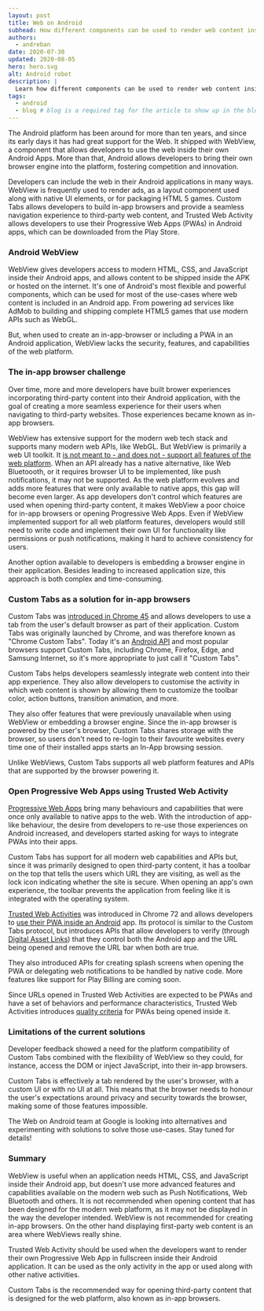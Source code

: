 ```yaml
---
layout: post
title: Web on Android
subhead: How different components can be used to render web content inside Android apps.
authors:
  - andreban
date: 2020-07-30
updated: 2020-08-05
hero: hero.svg
alt: Android robot
description: |
  Learn how different components can be used to render web content inside Android apps.
tags:
  - android
  - blog # blog is a required tag for the article to show up in the blog.
---
```



The Android platform has been around for more than ten years, and since its early days it has had
great support for the Web. It shipped with WebView, a component that allows developers to use the
web inside their own Android Apps. More than that, Android allows developers to bring their own
browser engine into the platform, fostering competition and innovation.

Developers can include the web in their Android applications in many ways. WebView is frequently
used to render ads, as a layout component used along with native UI elements, or for packaging HTML 5
games. Custom Tabs allows developers to build in-app browsers and provide a seamless navigation
experience to third-party web content, and Trusted Web Activity allows developers to use their
Progressive Web Apps (PWAs) in Android apps, which can be downloaded from the Play Store.

### Android WebView

WebView gives developers access to modern HTML, CSS, and JavaScript inside their Android apps, and
allows content to be shipped inside the APK or hosted on the internet. It's one of Android's most
flexible and powerful components, which can be used for most of the use-cases where web content is
included in an Android app. From powering ad services like AdMob to building and shipping complete
HTML5 games that use modern APIs such as WebGL.

But, when used to create an in-app-browser or including a PWA in an Android application, WebView
lacks the security, features, and capabilities of the web platform.

### The in-app browser challenge

Over time, more and more developers have built brower experiences 
incorporating third-party content into their Android application, with the goal
of creating a more seamless experience for their users when navigating to
third-party websites. Those experiences became known
as in-app browsers.

WebView has extensive support for the modern web tech stack and supports many modern web APIs, like
WebGL. But WebView is primarily a web UI toolkit. It
[is not meant to - and does not - support all features of the web platform][1]. When an API already
has a native alternative, like Web Bluetoooth, or it requires browser UI to be implemented, like
push notifications, it may not be supported. As the web platform evolves and adds more features
that were only available to native apps, this gap will become even larger. As app developers don't
control which features are used when opening third-party content, it makes WebView a poor choice
for in-app browsers or opening Progressive Web Apps. Even if WebView implemented support for all
web platform features, developers would still need to write code and implement their own UI for
functionality like permissions or push notifications, making it hard to achieve consistency for
users. 

Another option available to developers is embedding a browser engine in their application. Besides
leading to increased application size, this approach is both complex and time-consuming.

### Custom Tabs as a solution for in-app browsers

Custom Tabs was [introduced in Chrome 45][2] and allows developers to use a tab from the user's
default browser as part of their application. Custom Tabs was originally launched by Chrome, and
was therefore known as "Chrome Custom Tabs". Today it's an [Android API][3] and most popular
browsers support Custom Tabs, including Chrome, Firefox, Edge, and Samsung Internet, so it's more
appropriate to just call it "Custom Tabs".

Custom Tabs helps developers seamlessly integrate web content into their app experience. They also
allow developers to customise the activity in which web content is shown by allowing them to
customize the toolbar color, action buttons, transition animation, and more.

They also offer features that were previously unavailable when using WebView or embedding a browser
engine. Since the in-app browser is powered by the user's browser, Custom Tabs shares storage
with the browser, so users don't need to re-login to their favourite websites every time one of
their installed apps starts an In-App browsing session.

Unlike WebViews, Custom Tabs supports all web platform features and APIs that are supported by the
browser powering it.

### Open Progressive Web Apps using Trusted Web Activity

[Progressive Web Apps][4] bring many behaviours and capabilities that were once only available to
native apps to the web. With the introduction of app-like behaviour, the desire from developers to
re-use those experiences on Android increased, and developers started asking for ways to integrate
PWAs into their apps.

Custom Tabs has support for all modern web capabilities and APIs but, since it was primarily
designed to open third-party content, it has a toolbar on the top that tells the users which URL
they are visiting, as well as the lock icon indicating whether the site is secure. When opening an app's
own experience, the toolbar prevents the application from feeling like it is integrated with the
operating system.

[Trusted Web Activities][5] was introduced in Chrome 72 and allows developers to
[use their PWA inside an Android][6] app. Its protocol is similar to the Custom Tabs protocol,
but introduces APIs that allow developers to verify (through [Digital Asset Links][7]) that they
control both the Android app and the URL being opened and remove the URL bar when both are true.

They also introduced APIs for creating splash screens when opening the PWA or delegating web
notifications to be handled by native code. More features like support for Play Billing are coming
soon.

Since URLs opened in Trusted Web Activities are expected to be PWAs and have a set of behaviors and
performance characteristics, Trusted Web Activities introduces [quality criteria][8] for PWAs
being opened inside it.

### Limitations of the current solutions

Developer feedback showed a need for the platform compatibility of Custom Tabs combined with the
flexibility of WebView so they could, for instance, access the DOM or inject JavaScript, into their
in-app browsers.

Custom Tabs is effectively a tab rendered by the user's browser, with a custom UI or with no UI
at all. This means that the browser needs to honour the user's expectations around privacy and
security towards the browser, making some of those features impossible.

The Web on Android team at Google is looking into alternatives and experimenting with solutions
to solve those use-cases. Stay tuned for details!

### Summary

WebView is useful when an application needs HTML, CSS, and JavaScript inside their Android app, but
doesn't use more advanced features and capabilities available on the modern web such as Push
Notifications, Web Bluetooth and others. It is not recommended when opening content that has been
designed for the modern web platform, as it may not be displayed in the way the developer intended.
WebView is not recommended for creating in-app browsers. On the other hand displaying first-party
web content is an area where WebViews really shine. 

Trusted Web Activity should be used when the developers want to render their own Progressive Web
App in fullscreen inside their Android application. It can be used as the only activity in the app
or used along with other native activities.

Custom Tabs is the recommended way for opening third-party content that is designed for the web
platform, also known as in-app browsers.

[1]: https://research.google/pubs/pub46739/
[2]: https://android-developers.googleblog.com/2015/09/chrome-custom-tabs-smooth-transition.html
[3]: https://developer.android.com/reference/androidx/browser/customtabs/package-summary
[4]: https://web.dev/progressive-web-apps/
[5]: https://developers.google.com/web/android/trusted-web-activity/
[6]: https://web.dev/using-a-pwa-in-your-android-app/
[7]: https://developers.google.com/digital-asset-links
[8]: https://web.dev/using-a-pwa-in-your-android-app/#quality-criteria
